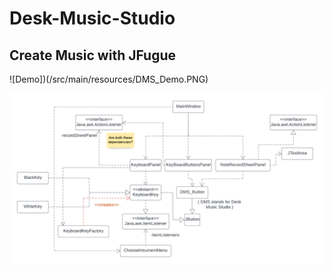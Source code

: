 # Desk-Music-Studio
## Create Music with JFugue

![Demo])(/src/main/resources/DMS_Demo.PNG)

![UML Diagram](/src/main/resources/FinalProjectUML.png)
